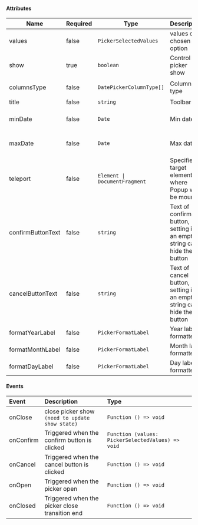 #### Attributes

| Name              | Required | Type                          | Description                                                               | Default                        |
| ----------------- | -------- | ----------------------------- | ------------------------------------------------------------------------- | ------------------------------ |
| values            | false    | `PickerSelectedValues`        | values of chosen option                                                   | —                              |
| show              | true     | `boolean`                     | Control picker show                                                       | —                              |
| columnsType       | false    | `DatePickerColumnType[]`      | Columns type                                                              | `['year', 'month', 'day']`     |
| title             | false    | `string`                      | Toolbar title                                                             | `Select Date`                  |
| minDate           | false    | `Date`                        | Min date                                                                  | Ten years ago on January 1     |
| maxDate           | false    | `Date`                        | Max date                                                                  | Ten years later on December 31 |
| teleport          | false    | `Element \| DocumentFragment` | Specifies a target element where Popup will be mounted                    | `document.body`                |
| confirmButtonText | false    | `string`                      | Text of confirm button, setting it as an empty string can hide the button | `Confirm`                      |
| cancelButtonText  | false    | `string`                      | Text of cancel button, setting it as an empty string can hide the button  | `Cancel`                       |
| formatYearLabel   | false    | `PickerFormatLabel`           | Year label formatter                                                      | —                              |
| formatMonthLabel  | false    | `PickerFormatLabel`           | Month label formatter                                                     | —                              |
| formatDayLabel    | false    | `PickerFormatLabel`           | Day label formatter                                                       | —                              |

#### Events

| Event     | Description                                     | Type                                              |
| :-------- | :---------------------------------------------- | :------------------------------------------------ |
| onClose   | close picker show `(need to update show state)` | `Function () => void`                             |
| onConfirm | Triggered when the confirm button is clicked    | `Function (values: PickerSelectedValues) => void` |
| onCancel  | Triggered when the cancel button is clicked     | `Function () => void`                             |
| onOpen    | Triggered when the picker open                  | `Function () => void`                             |
| onClosed  | Triggered when the picker close transition end  | `Function () => void`                             |
